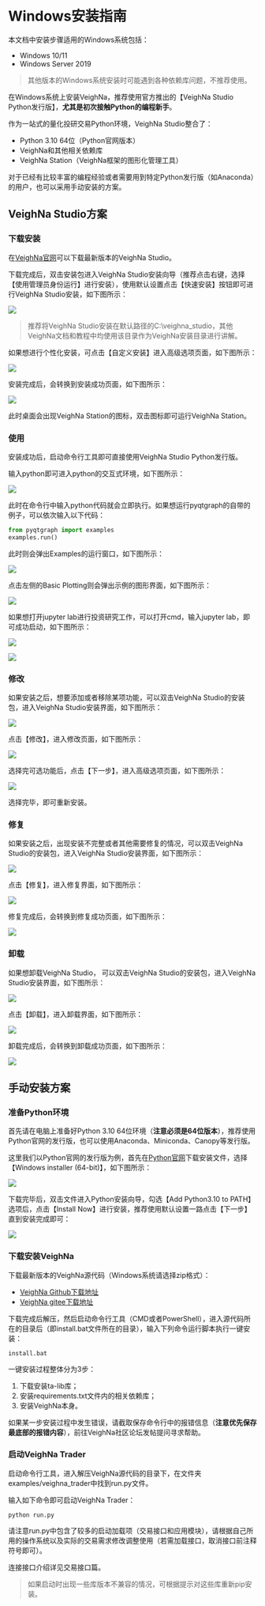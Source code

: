 # Windows安装指南

本文档中安装步骤适用的Windows系统包括：

- Windows 10/11
- Windows Server 2019

> 其他版本的Windows系统安装时可能遇到各种依赖库问题，不推荐使用。

在Windows系统上安装VeighNa，推荐使用官方推出的【VeighNa Studio Python发行版】，**尤其是初次接触Python的编程新手**。

作为一站式的量化投研交易Python环境，VeighNa Studio整合了：

- Python 3.10 64位（Python官网版本）
- VeighNa和其他相关依赖库
- VeighNa Station（VeighNa框架的图形化管理工具）

对于已经有比较丰富的编程经验或者需要用到特定Python发行版（如Anaconda）的用户，也可以采用手动安装的方案。


## VeighNa Studio方案

### 下载安装

在[VeighNa官网](https://www.vnpy.com/)可以下载最新版本的VeighNa Studio。

下载完成后，双击安装包进入VeighNa Studio安装向导（推荐点击右键，选择【使用管理员身份运行】进行安装），使用默认设置点击【快速安装】按钮即可进行VeighNa Studio安装，如下图所示：

![](https://vnpy-doc.oss-cn-shanghai.aliyuncs.com/install/21.png)

> 推荐将VeighNa Studio安装在默认路径的C:\veighna_studio，其他VeighNa文档和教程中均使用该目录作为VeighNa安装目录进行讲解。

如果想进行个性化安装，可点击【自定义安装】进入高级选项页面，如下图所示：

![](https://vnpy-doc.oss-cn-shanghai.aliyuncs.com/install/24.png)

安装完成后，会转换到安装成功页面，如下图所示：

![](https://vnpy-doc.oss-cn-shanghai.aliyuncs.com/install/26.png)

此时桌面会出现VeighNa Station的图标，双击图标即可运行VeighNa Station。

### 使用

安装成功后，启动命令行工具即可直接使用VeighNa Studio Python发行版。

输入python即可进入python的交互式环境，如下图所示：

![](https://vnpy-doc.oss-cn-shanghai.aliyuncs.com/install/29.png)

此时在命令行中输入python代码就会立即执行。如果想运行pyqtgraph的自带的例子，可以依次输入以下代码：

```python 3
from pyqtgraph import examples
examples.run()
```

此时则会弹出Examples的运行窗口，如下图所示：

![](https://vnpy-doc.oss-cn-shanghai.aliyuncs.com/install/30.png)

点击左侧的Basic Plotting则会弹出示例的图形界面，如下图所示：

![](https://vnpy-doc.oss-cn-shanghai.aliyuncs.com/install/31.png)

如果想打开jupyter lab进行投资研究工作，可以打开cmd，输入jupyter lab，即可成功启动，如下图所示：

![](https://vnpy-doc.oss-cn-shanghai.aliyuncs.com/install/32.png)

![](https://vnpy-doc.oss-cn-shanghai.aliyuncs.com/install/38.png)

### 修改

如果安装之后，想要添加或者移除某项功能，可以双击VeighNa Studio的安装包，进入VeighNa Studio安装界面，如下图所示：

![](https://vnpy-doc.oss-cn-shanghai.aliyuncs.com/install/33.png)

点击【修改】，进入修改页面，如下图所示：

![](https://vnpy-doc.oss-cn-shanghai.aliyuncs.com/install/35.png)

选择完可选功能后，点击【下一步】，进入高级选项页面，如下图所示：

![](https://vnpy-doc.oss-cn-shanghai.aliyuncs.com/install/37.png)

选择完毕，即可重新安装。

### 修复

如果安装之后，出现安装不完整或者其他需要修复的情况，可以双击VeighNa Studio的安装包，进入VeighNa Studio安装界面，如下图所示：

![](https://vnpy-doc.oss-cn-shanghai.aliyuncs.com/install/33.png)

点击【修复】，进入修复界面，如下图所示：

![](https://vnpy-doc.oss-cn-shanghai.aliyuncs.com/install/34.png)

修复完成后，会转换到修复成功页面，如下图所示：

![](https://vnpy-doc.oss-cn-shanghai.aliyuncs.com/install/15.png)

### 卸载

如果想卸载VeighNa Studio， 可以双击VeighNa Studio的安装包，进入VeighNa Studio安装界面，如下图所示：

![](https://vnpy-doc.oss-cn-shanghai.aliyuncs.com/install/33.png)

点击【卸载】，进入卸载界面，如下图所示：

![](https://vnpy-doc.oss-cn-shanghai.aliyuncs.com/install/27.png)

卸载完成后，会转换到卸载成功页面，如下图所示：

![](https://vnpy-doc.oss-cn-shanghai.aliyuncs.com/install/28.png)


## 手动安装方案

### 准备Python环境

首先请在电脑上准备好Python 3.10 64位环境（**注意必须是64位版本**），推荐使用Python官网的发行版，也可以使用Anaconda、Miniconda、Canopy等发行版。

这里我们以Python官网的发行版为例，首先在[Python官网](https://www.python.org/downloads/windows/)下载安装文件，选择【Windows installer (64-bit)】，如下图所示：

![](https://vnpy-doc.oss-cn-shanghai.aliyuncs.com/install/22.png)

下载完毕后，双击文件进入Python安装向导，勾选【Add Python3.10 to PATH】选项后，点击【Install Now】进行安装，推荐使用默认设置一路点击【下一步】直到安装完成即可：

![](https://vnpy-doc.oss-cn-shanghai.aliyuncs.com/install/23.png)


### 下载安装VeighNa  

下载最新版本的VeighNa源代码（Windows系统请选择zip格式）：

- [VeighNa Github下载地址](https://github.com/vnpy/vnpy/releases)
- [VeighNa gitee下载地址](https://gitee.com/mirrors/vn-py/releases)

下载完成后解压，然后启动命令行工具（CMD或者PowerShell），进入源代码所在的目录后（即install.bat文件所在的目录），输入下列命令运行脚本执行一键安装：

```
install.bat
```

一键安装过程整体分为3步：

1. 下载安装ta-lib库；
2. 安装requirements.txt文件内的相关依赖库；
3. 安装VeighNa本身。

如果某一步安装过程中发生错误，请截取保存命令行中的报错信息（**注意优先保存最底部的报错内容**），前往VeighNa社区论坛发帖提问寻求帮助。

### 启动VeighNa Trader

启动命令行工具，进入解压VeighNa源代码的目录下，在文件夹examples/veighna_trader中找到run.py文件。

输入如下命令即可启动VeighNa Trader：

```
python run.py 
```

请注意run.py中包含了较多的启动加载项（交易接口和应用模块），请根据自己所用的操作系统以及实际的交易需求修改调整使用（若需加载接口，取消接口前注释符号即可）。

连接接口介绍详见交易接口篇。

> 如果启动时出现一些库版本不兼容的情况，可根据提示对这些库重新pip安装。

